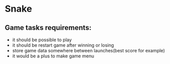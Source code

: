 # Snake
## Game tasks requirements:
* it should be possible to play
* it should be restart game after winning or losing
* store game data somewhere between launches(best score for example)
* it would be a plus to make game menu

